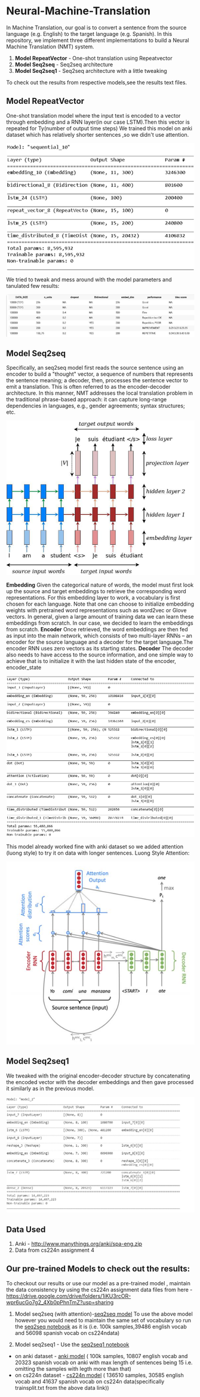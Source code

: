 # Neural-Machine-Translation
In Machine Translation, our goal is to convert a sentence from the source language (e.g. English) to the
target language (e.g. Spanish). In this repository, we implement three different implementations to build a Neural Machine Translation (NMT) system. 
1. **Model RepeatVector** - One-shot translation using Repeatvector 
2. **Model Seq2seq** - Seq2seq architecture
3. **Model Seq2seq1** - Seq2seq architecture with a little tweaking

To check out the results from respective models,see the results text files.
## Model RepeatVector  
One-shot translation model where the input text is encoded to a vector through embedding and a RNN layer(in our case LSTM).Then this vector is repeated for Ty(number of output time steps)
We trained this model on anki dataset which has relatively shorter sentences ,so we didn't use attention.

![Model RepeatVector](https://github.com/thebeyonder001/Neural-Machine-Translation/blob/master/src/model_repeatvector.jpeg)

We tried to tweak and mess around with the model parameters and tanulated few results:

![Model RepeatVector Results](https://github.com/thebeyonder001/Neural-Machine-Translation/blob/master/src/model_repeatvector_comparisons.jpeg)

## Model Seq2seq 
Specifically, an seq2seq model first reads the source sentence using an encoder to build a "thought" vector, a sequence of numbers that represents the sentence meaning; a decoder, then, processes the sentence vector to emit a translation. This is often referred to as the encoder-decoder architecture. In this manner, NMT addresses the local translation problem in the traditional phrase-based approach: it can capture long-range dependencies in languages, e.g., gender agreements; syntax structures; etc.

![Model concept](https://github.com/thebeyonder001/Neural-Machine-Translation/blob/master/src/seq2seq_representation.jpg)

**Embedding**
Given the categorical nature of words, the model must first look up the source and target embeddings to retrieve the corresponding word representations. For this embedding layer to work, a vocabulary is first chosen for each language. Note that one can choose to initialize embedding weights with pretrained word representations such as word2vec or Glove vectors. In general, given a large amount of training data we can learn these embeddings from scratch.
In our case, we decided to learn the embeddings from scratch.
**Encoder**
Once retrieved, the word embeddings are then fed as input into the main network, which consists of two multi-layer RNNs – an encoder for the source language and a decoder for the target language.The encoder RNN uses zero vectors as its starting states.
**Decoder**
The decoder also needs to have access to the source information, and one simple way to achieve that is to initialize it with the last hidden state of the encoder, encoder_state

![Model seq2seq](https://github.com/thebeyonder001/Neural-Machine-Translation/blob/master/src/model_seq2seq.jpeg)

This model already worked fine with anki dataset so we added attention (luong style) to try it on data with longer sentences.
Luong Style Attention:

![Luong attention](https://github.com/thebeyonder001/Neural-Machine-Translation/blob/master/src/attention.JPG)
## Model Seq2seq1
We tweaked with the original encoder-decoder structure by concatenating the encoded vector with the decoder embeddings and then gave processed it similarly as in the previous model.

![Model seq2seq1](https://github.com/thebeyonder001/Neural-Machine-Translation/blob/master/src/model_seq2seq1.jpeg)

## Data Used
1. Anki - http://www.manythings.org/anki/spa-eng.zip
2. Data from cs224n assignment 4
##  Our pre-trained Models to check out the results:
To checkout our results or use our model as a pre-trained model , maintain the data consistency by using the cs224n assignment data files from here - https://drive.google.com/drive/folders/1iKU3rcOR-wpr6ucGo7g2_4Xb0pPhnTmZ?usp=sharing 

1. Model seq2seq (with attention)-[seq2seq model](https://drive.google.com/file/d/1hcYjF9Q1fozfJUi48ydYRJ-LgEp3aQ4Q/view?usp=sharing)
  To use the above model however you would need to maintain the same set of vocabulary so run the [seq2seq notebook](https://github.com/thebeyonder001/Neural-Machine-Translation/blob/master/nmt_seq2seq.ipynb) as it is (i.e. 100k samples,39486 english vocab and 56098 spanish vocab on cs224ndata)

2. Model seq2seq1 - Use the [seq2seq1 notebook](https://github.com/thebeyonder001/Neural-Machine-Translation/blob/master/nmt_seq2seq1.ipynb)
  - on anki dataset - [anki model](https://drive.google.com/file/d/1qrVwPP5yufADkde19XQ3JG6F-A3EhdBR/view?usp=sharing)
  ( 100k samples, 10807 english vocab and 20323 spanish vocab on anki with max length of sentences being 15 i.e. omitting the samples with legth more than that)
  - on cs224n dataset - [cs224n model](https://drive.google.com/file/d/1qrVwPP5yufADkde19XQ3JG6F-A3EhdBR/view?usp=sharing)
  ( 136510 samples, 30585 english vocab and 41637 spanish vocab on cs224n data(specifically trainsplit.txt from the above data link))
